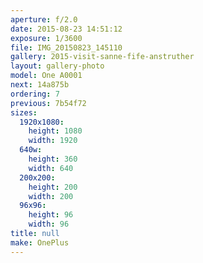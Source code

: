 ```yaml
---
aperture: f/2.0
date: 2015-08-23 14:51:12
exposure: 1/3600
file: IMG_20150823_145110
gallery: 2015-visit-sanne-fife-anstruther
layout: gallery-photo
model: One A0001
next: 14a875b
ordering: 7
previous: 7b54f72
sizes:
  1920x1080:
    height: 1080
    width: 1920
  640w:
    height: 360
    width: 640
  200x200:
    height: 200
    width: 200
  96x96:
    height: 96
    width: 96
title: null
make: OnePlus
---
```

